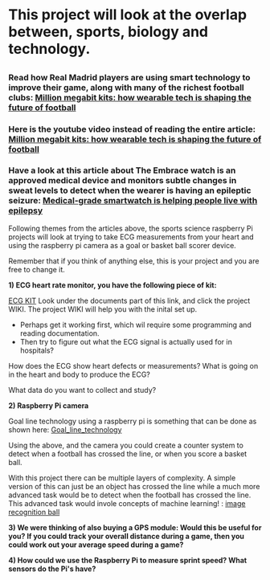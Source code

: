 # This project will look at the overlap between, sports, biology and technology. 

## 

### Read how Real Madrid players are using smart technology to improve their game, along with many of the richest football clubs: [Million megabit kits: how wearable tech is shaping the future of football](http://www.wired.co.uk/article/real-madrid-wearable-tech-shaping-football-future)

### Here is the youtube video instead of reading the entire article: [Million megabit kits: how wearable tech is shaping the future of football](https://www.youtube.com/watch?v=xFf_A0MeedU)

### Have a look at this article about The Embrace watch is an approved medical device and monitors subtle changes in sweat levels to detect when the wearer is having an epileptic seizure: [Medical-grade smartwatch is helping people live with epilepsy](http://www.wired.co.uk/article/empatica-embrace-epilepsy-wearable-medical-device)

Following themes from the articles above, the sports science raspberry Pi projects will look at trying to take ECG measurements from your heart and using the raspberry pi camera as a goal or basket ball scorer device. 

Remember that if you think of anything else, this is your project and you are free to change it. 

**1) ECG heart rate monitor, you have the following piece of kit:**

[ECG KIT](https://thepihut.com/products/gravity-analog-heart-rate-monitor-sensor-ecg-for-arduino) Look under the documents part of this link, and click the project WIKI. The project WIKI will help you with the inital set up. 

* Perhaps get it working first, which wil require some programming and reading documentation. 
* Then try to figure out what the ECG signal is actually used for in hospitals?

How does the ECG show heart defects or measurements? What is going on in the heart and body to produce the ECG? 

What data do you want to collect and study? 

**2) Raspberry Pi camera** 

Goal line technology using a raspberry pi is something that can be done as shown here:  [Goal_line_technology](http://www.roedan.com/goal-line-technology/)

Using the above, and the camera you could create a counter system to detect when a football has crossed the line, or when you score a basket ball. 

With this project there can be multiple layers of complexity. A simple version of this can just be an object has crossed the line while a much more advanced task would be to detect when the football has crossed the line. This advanced task would invole concepts of machine learning! : [image recognition ball](https://www.pyimagesearch.com/2015/09/14/ball-tracking-with-opencv/)

**3) We were thinking of also buying a GPS module: Would this be useful for you? If you could track your overall distance during a game, then you could work out your average speed during a game?**

**4) How could we use the Raspberry Pi to measure sprint speed? What sensors do the Pi's have?**



